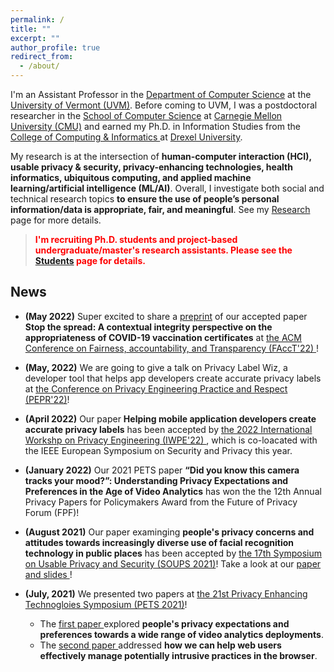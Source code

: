 ```yaml
---
permalink: /
title: ""
excerpt: ""
author_profile: true
redirect_from:
  - /about/
---
```

<!---[UVM Logo](/images/UVMLogoSolid.png)--->

I'm an Assistant Professor in the <a href="https://www.uvm.edu/cems/cs" target="_blank">Department of Computer Science</a> at the <a href="https://www.uvm.edu/" target="_blank">University of Vermont (UVM)</a>. Before coming to UVM, I was a postdoctoral researcher in the <a href="https://www.cs.cmu.edu/" target="_blank">School of Computer Science</a> at <a href="https://www.cmu.edu/" target="_blank">Carnegie Mellon University (CMU)</a> and earned my Ph.D. in Information Studies from the <a href="http://drexel.edu/cci/" target="_blank"> College of Computing &amp; Informatics </a> at <a href="http://drexel.edu/" target="_blank">Drexel University</a>.

My research is at the intersection of **human-computer interaction (HCI), usable privacy &amp; security, privacy-enhancing technologies, health informatics, ubiquitous computing, and applied machine learning/artificial intelligence (ML/AI)**. Overall, I investigate both social and technical research topics **to ensure the use of people’s personal information/data is appropriate, fair, and meaningful**. See my [Research](/research/) page for more details.

> <span style="color:red"> **I'm recruiting Ph.D. students and project-based undergraduate/master's research assistants. Please see the [Students](/students/) page for details.** </span>

<!--- News --->

## News

- **(May 2022)** Super excited to share a <a href="https://arxiv.org/abs/2205.09036" target="_blank">preprint</a> of our accepted paper **Stop the spread: A contextual integrity perspective on the appropriateness of COVID-19 vaccination certificates** at <a href="https://facctconference.org/2022/index.html" target="_blank">the ACM Conference on Fairness, accountability, and Transparency (FAccT'22) </a>!

- **(May, 2022)** We are going to give a talk on Privacy Label Wiz, a developer tool that helps app developers create accurate privacy labels at <a href="https://www.usenix.org/conference/pepr22/conference-program" target="_blank"> the Conference on Privacy Engineering Practice and Respect (PEPR'22)</a>!

- **(April 2022)** Our paper **Helping mobile application developers create accurate privacy labels** has been accepted by <a href="https://iwpe.info/" target="_blank">the 2022 International Workshp on Privacy Engineering (IWPE'22) </a>, which is co-loacated with the IEEE European Symposium on Security and Privacy this year.

- **(January 2022)** Our 2021 PETS paper **“Did you know this camera tracks your mood?”: Understanding Privacy Expectations and Preferences in the Age of Video Analytics** has won the the 12th Annual Privacy Papers for Policymakers Award from the Future of Privacy Forum (FPF)!

- **(August 2021)** Our paper examinging **people's privacy concerns and attitudes towards increasingly diverse use of facial recognition technology in public places** has been accepted by <a href="https://www.usenix.org/conference/soups2021" target="_blank">the 17th Symposium on Usable Privacy and Security (SOUPS 2021)</a>! Take a look at our <a href="https://www.usenix.org/conference/soups2021/presentation/zhang-shikun" target="_blank">paper and slides </a>!

- **(July, 2021)** We presented two papers at <a href="https://petsymposium.org/2021/" target="_blank">the 21st Privacy Enhancing Technogloies Symposium (PETS 2021)</a>! 
  - The <a href="https://petsymposium.org/2021/files/papers/issue2/popets-2021-0028.pdf" target="_blank">first paper </a> explored **people's privacy expectations and preferences towards a wide range of video analytics deployments**. 
  - The <a href="https://petsymposium.org/2021/files/papers/issue4/popets-2021-0082.pdf" target="_blank">second paper </a> addressed **how we can help web users effectively manage potentially intrusive practices in the browser**.



<!--- Travel --->


